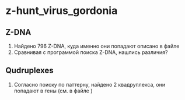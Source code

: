 # z-hunt_virus_gordonia
## Z-DNA
1. Найдено 796 Z-DNA, куда именно они попадают описано в файле 
2. Сравнивая с программой поиска Z-DNA, нашлись различия?
## Qudruplexes
1. Согласно поиску по паттерну, найдено 2 квадруплекса, они попадают в гены (см. в файле )

